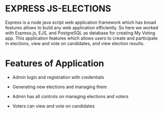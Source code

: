# EXPRESS JS-ELECTIONS
Express is a node java script web application framework which has broad features allows to build any web application efficiently. So here we worked with Express.js, EJS, and PostgreSQL as database for creating My Voting app. This application features which allows users to create and participate in elections, view and vote on candidates, and view election results.
# Features of Application
- Admin login and registration with credentials

- Generating new elections and managing them

- Admin has all controls on managing elections and voters

- Voters can view and vote on candidates
